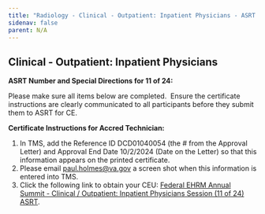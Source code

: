 ```yaml
---
title: "Radiology - Clinical - Outpatient: Inpatient Physicians - ASRT TMS"
sidenav: false
parent: N/A
---
```

## **Clinical - Outpatient: Inpatient Physicians**

**ASRT Number and Special Directions for 11 of 24:**

Please make sure all items below are completed.  Ensure the certificate instructions are clearly communicated to all participants before they submit them to ASRT for CE.

**Certificate Instructions for Accred Technician:**

1. In TMS, add the Reference ID DCD01040054 (the # from the Approval Letter) and Approval End Date 10/2/2024 (Date on the Letter) so that this information appears on the printed certificate.
1. Please email [paul.holmes@va.gov](mailto:paul.holmes@va.gov) a screen shot when this information is entered into TMS.
1. Click the following link to obtain your CEU: [Federal EHRM Annual Summit - Clinical / Outpatient: Inpatient Physicians Session (11 of 24) ASRT](https://va-hcm03.ns2cloud.com/learning/user/common/viewItemDetails.do?componentID=131014006&componentTypeID=VA&fromSF=Y&revisionDate=1723694400000&menuGroup=Learning&menuItem=Cur&fromDeepLink=true&hideItemDetailsBackLink=true#/711148903131AD1C1900720634C063BA).




